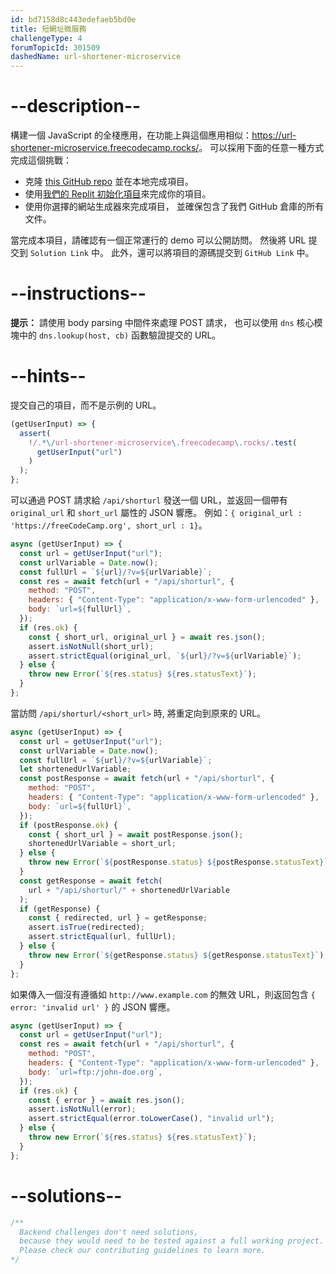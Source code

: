 ```yaml
---
id: bd7158d8c443edefaeb5bd0e
title: 短網址微服務
challengeType: 4
forumTopicId: 301509
dashedName: url-shortener-microservice
---
```


# --description--

構建一個 JavaScript 的全棧應用，在功能上與這個應用相似：<https://url-shortener-microservice.freecodecamp.rocks/>。 可以採用下面的任意一種方式完成這個挑戰：

- 克隆 [this GitHub repo](https://github.com/freeCodeCamp/boilerplate-project-filemetadata/) 並在本地完成項目。
- 使用[我們的 Replit 初始化項目](https://replit.com/github/freeCodeCamp/boilerplate-project-urlshortener)來完成你的項目。
- 使用你選擇的網站生成器來完成項目， 並確保包含了我們 GitHub 倉庫的所有文件。

當完成本項目，請確認有一個正常運行的 demo 可以公開訪問。 然後將 URL 提交到 `Solution Link` 中。 此外，還可以將項目的源碼提交到 `GitHub Link` 中。

# --instructions--

**提示：** 請使用 body parsing 中間件來處理 POST 請求， 也可以使用 `dns` 核心模塊中的 `dns.lookup(host, cb)` 函數驗證提交的 URL。

# --hints--

提交自己的項目，而不是示例的 URL。

```js
(getUserInput) => {
  assert(
    !/.*\/url-shortener-microservice\.freecodecamp\.rocks/.test(
      getUserInput("url")
    )
  );
};
```

可以通過 POST 請求給 `/api/shorturl` 發送一個 URL，並返回一個帶有 `original_url` 和 `short_url` 屬性的 JSON 響應。 例如：`{ original_url : 'https://freeCodeCamp.org', short_url : 1}`。

```js
async (getUserInput) => {
  const url = getUserInput("url");
  const urlVariable = Date.now();
  const fullUrl = `${url}/?v=${urlVariable}`;
  const res = await fetch(url + "/api/shorturl", {
    method: "POST",
    headers: { "Content-Type": "application/x-www-form-urlencoded" },
    body: `url=${fullUrl}`,
  });
  if (res.ok) {
    const { short_url, original_url } = await res.json();
    assert.isNotNull(short_url);
    assert.strictEqual(original_url, `${url}/?v=${urlVariable}`);
  } else {
    throw new Error(`${res.status} ${res.statusText}`);
  }
};
```

當訪問 `/api/shorturl/<short_url>` 時, 將重定向到原來的 URL。

```js
async (getUserInput) => {
  const url = getUserInput("url");
  const urlVariable = Date.now();
  const fullUrl = `${url}/?v=${urlVariable}`;
  let shortenedUrlVariable;
  const postResponse = await fetch(url + "/api/shorturl", {
    method: "POST",
    headers: { "Content-Type": "application/x-www-form-urlencoded" },
    body: `url=${fullUrl}`,
  });
  if (postResponse.ok) {
    const { short_url } = await postResponse.json();
    shortenedUrlVariable = short_url;
  } else {
    throw new Error(`${postResponse.status} ${postResponse.statusText}`);
  }
  const getResponse = await fetch(
    url + "/api/shorturl/" + shortenedUrlVariable
  );
  if (getResponse) {
    const { redirected, url } = getResponse;
    assert.isTrue(redirected);
    assert.strictEqual(url, fullUrl);
  } else {
    throw new Error(`${getResponse.status} ${getResponse.statusText}`);
  }
};
```

如果傳入一個沒有遵循如 `http://www.example.com` 的無效 URL，則返回包含 `{ error: 'invalid url' }` 的 JSON 響應。

```js
async (getUserInput) => {
  const url = getUserInput("url");
  const res = await fetch(url + "/api/shorturl", {
    method: "POST",
    headers: { "Content-Type": "application/x-www-form-urlencoded" },
    body: `url=ftp:/john-doe.org`,
  });
  if (res.ok) {
    const { error } = await res.json();
    assert.isNotNull(error);
    assert.strictEqual(error.toLowerCase(), "invalid url");
  } else {
    throw new Error(`${res.status} ${res.statusText}`);
  }
};
```

# --solutions--

```js
/**
  Backend challenges don't need solutions, 
  because they would need to be tested against a full working project. 
  Please check our contributing guidelines to learn more.
*/
```
